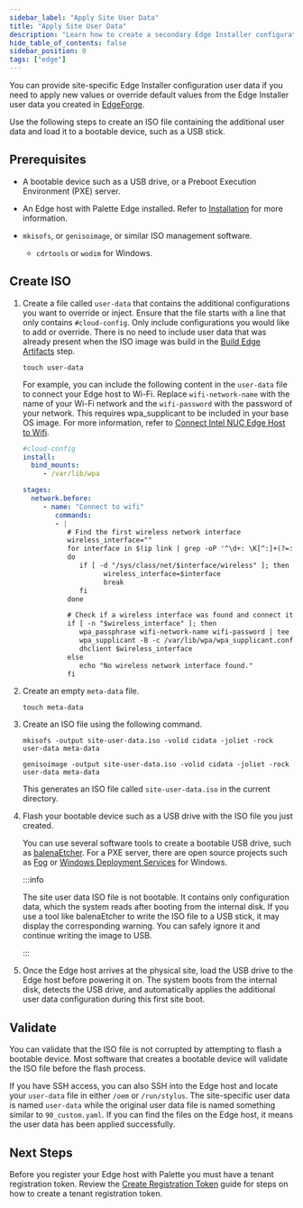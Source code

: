 ```yaml
---
sidebar_label: "Apply Site User Data"
title: "Apply Site User Data"
description: "Learn how to create a secondary Edge Installer configuration user data."
hide_table_of_contents: false
sidebar_position: 0
tags: ["edge"]
---
```


You can provide site-specific Edge Installer configuration user data if you need to apply new values or override default
values from the Edge Installer user data you created in [EdgeForge](../../edgeforge-workflow/prepare-user-data.md).

Use the following steps to create an ISO file containing the additional user data and load it to a bootable device, such
as a USB stick.

## Prerequisites

- A bootable device such as a USB drive, or a Preboot Execution Environment (PXE) server.

- An Edge host with Palette Edge installed. Refer to [Installation](../stage.md) for more information.

- `mkisofs`, or `genisoimage`, or similar ISO management software.

  - `cdrtools` or `wodim` for Windows.

## Create ISO

1.  Create a file called `user-data` that contains the additional configurations you want to override or inject. Ensure
    that the file starts with a line that only contains `#cloud-config`. Only include configurations you would like to add
    or override. There is no need to include user data that was already present when the ISO image was build in the
    [Build Edge Artifacts](../../edgeforge-workflow/palette-canvos/palette-canvos.md) step.

    ```shell
    touch user-data
    ```

    For example, you can include the following content in the `user-data` file to connect your Edge host to Wi-Fi.
    Replace `wifi-network-name` with the name of your Wi-Fi network and the `wifi-password` with the password of your
    network. This requires wpa_supplicant to be included in your base OS image. For more information, refer to
    [Connect Intel NUC Edge Host to Wifi](../../networking/connect-wifi.md).

    ```yaml
    #cloud-config
    install:
      bind_mounts:
         - /var/lib/wpa

    stages:
      network.before:
         - name: "Connect to wifi"
            commands:
            - |
               # Find the first wireless network interface
               wireless_interface=""
               for interface in $(ip link | grep -oP '^\d+: \K[^:]+(?=:)')
               do
                  if [ -d "/sys/class/net/$interface/wireless" ]; then
                        wireless_interface=$interface
                        break
                  fi
               done

               # Check if a wireless interface was found and connect it to WiFi
               if [ -n "$wireless_interface" ]; then
                  wpa_passphrase wifi-network-name wifi-password | tee /var/lib/wpa/wpa_supplicant.conf
                  wpa_supplicant -B -c /var/lib/wpa/wpa_supplicant.conf -i $wireless_interface
                  dhclient $wireless_interface
               else
                  echo "No wireless network interface found."
               fi
    ```

2.  Create an empty `meta-data` file.

    ```shell
    touch meta-data
    ```

3.  Create an ISO file using the following command.

      <Tabs>

      <TabItem label="macOS/Linux" value="mac-linux">

    ```shell
    mkisofs -output site-user-data.iso -volid cidata -joliet -rock user-data meta-data
    ```

      </TabItem>

      <TabItem label="Windows" value="windows">

    ```shell
    genisoimage -output site-user-data.iso -volid cidata -joliet -rock user-data meta-data
    ```

      </TabItem>

      </Tabs>

    This generates an ISO file called `site-user-data.iso` in the current directory.

4.  Flash your bootable device such as a USB drive with the ISO file you just created.

    You can use several software tools to create a bootable USB drive, such as
    [balenaEtcher](https://www.balena.io/etcher). For a PXE server, there are open source projects such as
    [Fog](https://fogproject.org/download.php) or
    [Windows Deployment Services](https://learn.microsoft.com/en-us/windows/deployment/wds-boot-support) for Windows.

    :::info

    The site user data ISO file is not bootable. It contains only configuration data, which the system reads after
    booting from the internal disk. If you use a tool like balenaEtcher to write the ISO file to a USB stick, it may
    display the corresponding warning. You can safely ignore it and continue writing the image to USB.

    :::

5.  Once the Edge host arrives at the physical site, load the USB drive to the Edge host before powering it on. The
    system boots from the internal disk, detects the USB drive, and automatically applies the additional user data
    configuration during this first site boot.

## Validate

You can validate that the ISO file is not corrupted by attempting to flash a bootable device. Most software that creates
a bootable device will validate the ISO file before the flash process.

If you have SSH access, you can also SSH into the Edge host and locate your `user-data` file in either `/oem` or
`/run/stylus`. The site-specific user data is named `user-data` while the original user data file is named something
similar to `90_custom.yaml`. If you can find the files on the Edge host, it means the user data has been applied
successfully.

## Next Steps

Before you register your Edge host with Palette you must have a tenant registration token. Review the
[Create Registration Token](create-registration-token.md) guide for steps on how to create a tenant registration token.
